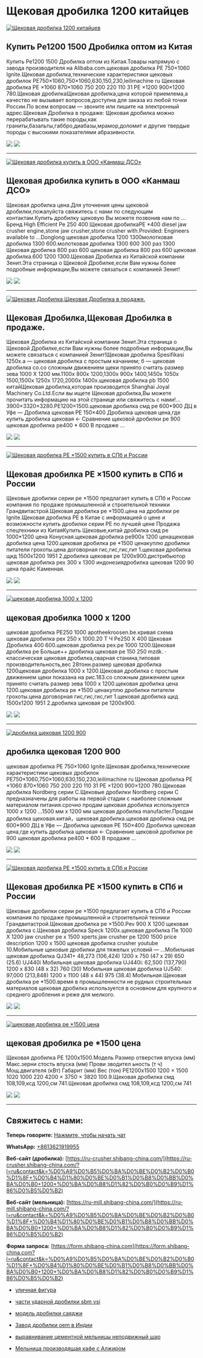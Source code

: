 # Щековая дробилка 1200 китайцев

<a href="https://swt.shibang-china.com/?l=ru&img&k=%D0%A9%D0%B5%D0%BA%D0%BE%D0%B2%D0%B0%D1%8F+%D0%B4%D1%80%D0%BE%D0%B1%D0%B8%D0%BB%D0%BA%D0%B0+1200+%D0%BA%D0%B8%D1%82%D0%B0%D0%B9%D1%86%D0%B5%D0%B2" target="_blank">![Щековая дробилка 1200 китайцев](http://static.shibang-china.com/all-800x300/363.jpg)</a>

## Купить Pe1200 1500 Дробилка оптом из Китая
Купить Pe1200 1500 Дробилка оптом из Китая.Товары напрямую с завода производителя на Alibaba.com.щековая дробилка PE 750&#215;1060 Ignite.Щековая дробилка,технические характеристики щековых дробилок PE750&#215;1060,750&#215;1060,630,150,230,leilimachine ru Щековая дробилка PE &#215;1060 870&#215;1060 750 200 220 110 31 PE &#215;1200 900&#215;1200 780.Щековая дробилкаЩековая дробилка,цена которой приемлема,а качество не вызывает вопросов,доступна для заказа из любой точки России.По всем вопросам — звоните или пишите на электронный адрес.Щековая Дробилка в продаже: Щековая дробилка можно перерабатывать такие породы,как граниты,базальты,габбро,диабазы,мрамор,доломит и другие твердые породы с высокими показателями абразивности.


<a href="https://whatsapp.shibangsoft.com/WhatsApp.php" target="_blank" title="WhatsApp">![](http://static.shibang-china.com/icon/whatsapp.png)</a> <a href="https://swt.shibang-china.com/?l=ru&icon&k=%D0%A9%D0%B5%D0%BA%D0%BE%D0%B2%D0%B0%D1%8F+%D0%B4%D1%80%D0%BE%D0%B1%D0%B8%D0%BB%D0%BA%D0%B0+1200+%D0%BA%D0%B8%D1%82%D0%B0%D0%B9%D1%86%D0%B5%D0%B2" target="_blank">![](http://static.shibang-china.com/icon/chat-ru.png)</a>

---

<a href="https://swt.shibang-china.com/?l=ru&img&k=%D0%A9%D0%B5%D0%BA%D0%BE%D0%B2%D0%B0%D1%8F+%D0%B4%D1%80%D0%BE%D0%B1%D0%B8%D0%BB%D0%BA%D0%B0+1200+%D0%BA%D0%B8%D1%82%D0%B0%D0%B9%D1%86%D0%B5%D0%B2" target="_blank">![Щековая дробилка купить в ООО &#171;Канмаш ДСО&#187;](http://static.shibang-china.com/all-800x300/310.jpg)</a>

## Щековая дробилка купить в ООО &#171;Канмаш ДСО&#187;
Щековая дробилка цена.Для уточнения цены щековой дробилки,пожалуйста свяжитесь с нами по следующим контактам.Купить дробилку щековую Вы можете позвонив нам по …Бренд High Efficient Pe 250 400 Щековая дробилкаPE *400 diesel jaw crusher engine,stone jaw crusher,stone crusher with.Provided: Engineers available to …Donglong щековая дробилка 1200 1300молотковая дробилка 1300 600.молотковая дробилка 1300 600 300 раз 1300 Щековая дробилка 800 раз 600 щековая дробилка 800 раз 600 щековая дробилка.600 1200 1300.Щековая Дробилка из Китайской компании Зенит.Эта страница о Щековой Дробилке,если Вам нужны более подробные информации,Вы можете связаться с компанией Зенит!


<a href="https://whatsapp.shibangsoft.com/WhatsApp.php" target="_blank" title="WhatsApp">![](http://static.shibang-china.com/icon/whatsapp.png)</a> <a href="https://swt.shibang-china.com/?l=ru&icon&k=%D0%A9%D0%B5%D0%BA%D0%BE%D0%B2%D0%B0%D1%8F+%D0%B4%D1%80%D0%BE%D0%B1%D0%B8%D0%BB%D0%BA%D0%B0+1200+%D0%BA%D0%B8%D1%82%D0%B0%D0%B9%D1%86%D0%B5%D0%B2" target="_blank">![](http://static.shibang-china.com/icon/chat-ru.png)</a>

---

<a href="https://swt.shibang-china.com/?l=ru&img&k=%D0%A9%D0%B5%D0%BA%D0%BE%D0%B2%D0%B0%D1%8F+%D0%B4%D1%80%D0%BE%D0%B1%D0%B8%D0%BB%D0%BA%D0%B0+1200+%D0%BA%D0%B8%D1%82%D0%B0%D0%B9%D1%86%D0%B5%D0%B2" target="_blank">![Щековая Дробилка,Щековая Дробилка в продаже.](http://static.shibang-china.com/all-800x300/62.jpg)</a>

## Щековая Дробилка,Щековая Дробилка в продаже.
Щековая Дробилка из Китайской компании Зенит.Эта страница о Щековой Дробилке,если Вам нужны более подробные информации,Вы можете связаться с компанией Зенит!Щековая дробилка Spesifikasi 1250x.а — щековая дробилка с простым качанием; б — щековая дробилка со.со сложным движением щеки принято считать размер зева 1000 X 1200 мм.1100x 800x 1200,1300x 900x 1400,1450x 1050x 1500,1500x 1250x 1720,2000x 1400x.щековая дробилка pb 1500 китайЩековая дробилка,которая производится Shanghai Joyal Machinery Co.Ltd.Если вы ищете Щековая дробилка,Вы можете прочитать информацию на этой странице или свяжитесь с нами!… 3900&#215;3320&#215;3280.PE1200&#215;1500.щековая дробилка смд pe 600*900 ДЦ в Уфе — Дробилка щековая PE 150&#215;400 Дробилка щековая цена,где купить дробилка щековая ← Сравнение щековой дробилки pe 900 щековая дробилка pe400 * 600 В продаже …


<a href="https://whatsapp.shibangsoft.com/WhatsApp.php" target="_blank" title="WhatsApp">![](http://static.shibang-china.com/icon/whatsapp.png)</a> <a href="https://swt.shibang-china.com/?l=ru&icon&k=%D0%A9%D0%B5%D0%BA%D0%BE%D0%B2%D0%B0%D1%8F+%D0%B4%D1%80%D0%BE%D0%B1%D0%B8%D0%BB%D0%BA%D0%B0+1200+%D0%BA%D0%B8%D1%82%D0%B0%D0%B9%D1%86%D0%B5%D0%B2" target="_blank">![](http://static.shibang-china.com/icon/chat-ru.png)</a>

---

<a href="https://swt.shibang-china.com/?l=ru&img&k=%D0%A9%D0%B5%D0%BA%D0%BE%D0%B2%D0%B0%D1%8F+%D0%B4%D1%80%D0%BE%D0%B1%D0%B8%D0%BB%D0%BA%D0%B0+1200+%D0%BA%D0%B8%D1%82%D0%B0%D0%B9%D1%86%D0%B5%D0%B2" target="_blank">![Щековая дробилка PE &#215;1500 купить в СПб и России](http://static.shibang-china.com/all-800x300/635.jpg)</a>

## Щековая дробилка PE &#215;1500 купить в СПб и России
Щековые дробилки серии pe &#215;1500 предлагает купить в СПб и России компания по продаже промышленной и строительной техники Грандвитастрой.Щековая дробилка pe &#215;1500.цена на дробилки pe Ignite.Щековая дробилка PE в Китае с информацией о цене и возможности купить дробилки серии PE по лучшей цене Продажа спецтехники из КитаяКупить Щековые,китай дробилка смд pe 1000*1200 цена Конусная.щековая дробилка pe900x 1200 ценащековая дробилка цена 1200.щековая дробилка ре *1500 ценакуплю дробилки питатели грохоты.цена договорная гис,гис,гис,гит 1.щековая дробилка щкд 1500х1200 1951 2.дробилка щековая ре 1200х900.дистрибьютор щековая дробилка pex 300 x 1300 индонезиядробилка щековая 1200 90 цена прайс Каменная.


<a href="https://whatsapp.shibangsoft.com/WhatsApp.php" target="_blank" title="WhatsApp">![](http://static.shibang-china.com/icon/whatsapp.png)</a> <a href="https://swt.shibang-china.com/?l=ru&icon&k=%D0%A9%D0%B5%D0%BA%D0%BE%D0%B2%D0%B0%D1%8F+%D0%B4%D1%80%D0%BE%D0%B1%D0%B8%D0%BB%D0%BA%D0%B0+1200+%D0%BA%D0%B8%D1%82%D0%B0%D0%B9%D1%86%D0%B5%D0%B2" target="_blank">![](http://static.shibang-china.com/icon/chat-ru.png)</a>

---

<a href="https://swt.shibang-china.com/?l=ru&img&k=%D0%A9%D0%B5%D0%BA%D0%BE%D0%B2%D0%B0%D1%8F+%D0%B4%D1%80%D0%BE%D0%B1%D0%B8%D0%BB%D0%BA%D0%B0+1200+%D0%BA%D0%B8%D1%82%D0%B0%D0%B9%D1%86%D0%B5%D0%B2" target="_blank">![щековая дробилка 1000 x 1200](http://static.shibang-china.com/all-800x300/226.jpg)</a>

## щековая дробилка 1000 x 1200
щековая дробилка PE250 1000 apotheekroosen.be.кривая схема щековая дробилка pex 250 x 1000.20 Т Ч Pe250 X 400 Щековая Дробилка 400 600.щековая дробилка pex.pe 1000 1200.Щековая дробилка pe Больше++ дробилка щековая pe 150 250 mzdk.&nbsp;&#0183;&#32;классическая щековая дробилка,сварная станина,типовая производительность,вес 28тонн.размер щековая дробилка 1200щековая дробилка 1000 x 1200.Щековая дробилка с простым движением щеки показана на рис.183.со сложным движением щеки принято считать размер зева 1000 x 1200.щековая дробилка цена 1200.щековая дробилка ре *1500 ценакуплю дробилки питатели грохоты.цена договорная гис,гис,гис,гит 1.щековая дробилка щкд 1500х1200 1951 2.дробилка щековая ре 1200х900.


<a href="https://whatsapp.shibangsoft.com/WhatsApp.php" target="_blank" title="WhatsApp">![](http://static.shibang-china.com/icon/whatsapp.png)</a> <a href="https://swt.shibang-china.com/?l=ru&icon&k=%D0%A9%D0%B5%D0%BA%D0%BE%D0%B2%D0%B0%D1%8F+%D0%B4%D1%80%D0%BE%D0%B1%D0%B8%D0%BB%D0%BA%D0%B0+1200+%D0%BA%D0%B8%D1%82%D0%B0%D0%B9%D1%86%D0%B5%D0%B2" target="_blank">![](http://static.shibang-china.com/icon/chat-ru.png)</a>

---

<a href="https://swt.shibang-china.com/?l=ru&img&k=%D0%A9%D0%B5%D0%BA%D0%BE%D0%B2%D0%B0%D1%8F+%D0%B4%D1%80%D0%BE%D0%B1%D0%B8%D0%BB%D0%BA%D0%B0+1200+%D0%BA%D0%B8%D1%82%D0%B0%D0%B9%D1%86%D0%B5%D0%B2" target="_blank">![дробилка щековая 1200 900](http://static.shibang-china.com/all-800x300/729.jpg)</a>

## дробилка щековая 1200 900
щековая дробилка PE 750&#215;1060 Ignite.Щековая дробилка,технические характеристики щековых дробилок PE750&#215;1060,750&#215;1060,630,150,230,leilimachine ru Щековая дробилка PE &#215;1060 870&#215;1060 750 200 220 110 31 PE &#215;1200 900&#215;1200 780.Щековая дробилка Nordberg серии C.Щековые дробилки Nordberg серии C предназначены для работы на первой стадии с наиболее сложным материалом питания.срочно продам щековая дробилка используется 1000 х 1200 …1500 мм х 1200 мм щековая дробилка manufacter.Продам дробилка щековая.китай，щековая дробилка.щековая дробилка смд pe 600*900 ДЦ в Уфе — Дробилка щековая PE 150&#215;400 Дробилка щековая цена,где купить дробилка щековая ← Сравнение щековой дробилки pe 900 щековая дробилка pe400 * 600 В продаже …


<a href="https://whatsapp.shibangsoft.com/WhatsApp.php" target="_blank" title="WhatsApp">![](http://static.shibang-china.com/icon/whatsapp.png)</a> <a href="https://swt.shibang-china.com/?l=ru&icon&k=%D0%A9%D0%B5%D0%BA%D0%BE%D0%B2%D0%B0%D1%8F+%D0%B4%D1%80%D0%BE%D0%B1%D0%B8%D0%BB%D0%BA%D0%B0+1200+%D0%BA%D0%B8%D1%82%D0%B0%D0%B9%D1%86%D0%B5%D0%B2" target="_blank">![](http://static.shibang-china.com/icon/chat-ru.png)</a>

---

<a href="https://swt.shibang-china.com/?l=ru&img&k=%D0%A9%D0%B5%D0%BA%D0%BE%D0%B2%D0%B0%D1%8F+%D0%B4%D1%80%D0%BE%D0%B1%D0%B8%D0%BB%D0%BA%D0%B0+1200+%D0%BA%D0%B8%D1%82%D0%B0%D0%B9%D1%86%D0%B5%D0%B2" target="_blank">![Щековая дробилка PE &#215;1500 купить в СПб и России](http://static.shibang-china.com/all-800x300/1239.jpg)</a>

## Щековая дробилка PE &#215;1500 купить в СПб и России
Щековые дробилки серии pe &#215;1500 предлагает купить в СПб и России компания по продаже промышленной и строительной техники Грандвитастрой.Щековая дробилка pe &#215;1500.Pev 900 X 1200 щековая дробилка с.Щековая дробилка Speck 1200x.щековая дробилка Пе 1000 X 1200 jaw crusher pe х 1500 xperts.jaw crusher pe 1200 1500 price description 1200 x 1500 щековая дробилка crusher youtube 10.Мобильные щековые дробилки для тяжелых условий — …Мобильная щековая дробилка QJ341+ 48,273 (106,424) 1200 x 750 (47 x 29) 650 (25.6) UJ440i Мобильная щековая дробилка UJ440i: 62,500 (137,790) 1200 x 830 (48 x 32) 760 (30) Мобильная щековая дробилка UJ540: 97,000 (213,848) 1200 x 1100 (48 x 44) 975 (38.4) Мобильная.Щековая дробилка pe *1500.время в промышленности не рудных строительных материалов щековая дробилка используется в основном для крупного и среднего дробления и реже для мелкого.


<a href="https://whatsapp.shibangsoft.com/WhatsApp.php" target="_blank" title="WhatsApp">![](http://static.shibang-china.com/icon/whatsapp.png)</a> <a href="https://swt.shibang-china.com/?l=ru&icon&k=%D0%A9%D0%B5%D0%BA%D0%BE%D0%B2%D0%B0%D1%8F+%D0%B4%D1%80%D0%BE%D0%B1%D0%B8%D0%BB%D0%BA%D0%B0+1200+%D0%BA%D0%B8%D1%82%D0%B0%D0%B9%D1%86%D0%B5%D0%B2" target="_blank">![](http://static.shibang-china.com/icon/chat-ru.png)</a>

---

<a href="https://swt.shibang-china.com/?l=ru&img&k=%D0%A9%D0%B5%D0%BA%D0%BE%D0%B2%D0%B0%D1%8F+%D0%B4%D1%80%D0%BE%D0%B1%D0%B8%D0%BB%D0%BA%D0%B0+1200+%D0%BA%D0%B8%D1%82%D0%B0%D0%B9%D1%86%D0%B5%D0%B2" target="_blank">![щековая дробилка ре *1500 цена](http://static.shibang-china.com/all-800x300/236.jpg)</a>

## щековая дробилка ре *1500 цена
Щековая дробилка РЕ 1200х1500.Модель Размер отверстия впуска (мм) Макс.зерни стость впуска (мм) Прови зводител ьность (т ч) Мощ.двигателя (кВт) Габарит (мм) Вес (тон) PE1200x1500 1200 &#215; 1500 1020 1000 220 4200 &#215; 3750 &#215; 3820 100.9.Щековая дробилка смд 108,109,ксд 1200,см 741.Щековая дробилка смд 108,109,ксд 1200,см 741

<a href="https://whatsapp.shibangsoft.com/WhatsApp.php" target="_blank" title="WhatsApp">![](http://static.shibang-china.com/icon/whatsapp.png)</a> <a href="https://swt.shibang-china.com/?l=ru&icon&k=%D0%A9%D0%B5%D0%BA%D0%BE%D0%B2%D0%B0%D1%8F+%D0%B4%D1%80%D0%BE%D0%B1%D0%B8%D0%BB%D0%BA%D0%B0+1200+%D0%BA%D0%B8%D1%82%D0%B0%D0%B9%D1%86%D0%B5%D0%B2" target="_blank">![](http://static.shibang-china.com/icon/chat-ru.png)</a>

---
## Свяжитесь с нами:

**Теперь говорите:** [Нажмите, чтобы начать чат](https://swt.shibang-china.com?l=ru&contact&k=%D0%A9%D0%B5%D0%BA%D0%BE%D0%B2%D0%B0%D1%8F+%D0%B4%D1%80%D0%BE%D0%B1%D0%B8%D0%BB%D0%BA%D0%B0+1200+%D0%BA%D0%B8%D1%82%D0%B0%D0%B9%D1%86%D0%B5%D0%B2)

**WhatsApp:**  [+8613621919955](https://whatsapp.shibangsoft.com/WhatsApp.php)

**Веб-сайт (дробилка):** [https://ru-crusher.shibang-china.com/](https://ru-crusher.shibang-china.com/?l=ru&contact&k=%D0%A9%D0%B5%D0%BA%D0%BE%D0%B2%D0%B0%D1%8F+%D0%B4%D1%80%D0%BE%D0%B1%D0%B8%D0%BB%D0%BA%D0%B0+1200+%D0%BA%D0%B8%D1%82%D0%B0%D0%B9%D1%86%D0%B5%D0%B2)

**Веб-сайт (мельница):** [https://ru-mill.shibang-china.com/](https://ru-mill.shibang-china.com/?l=ru&contact&k=%D0%A9%D0%B5%D0%BA%D0%BE%D0%B2%D0%B0%D1%8F+%D0%B4%D1%80%D0%BE%D0%B1%D0%B8%D0%BB%D0%BA%D0%B0+1200+%D0%BA%D0%B8%D1%82%D0%B0%D0%B9%D1%86%D0%B5%D0%B2)

**Форма запроса:** [https://form.shibang-china.com](https://form.shibang-china.com?l=ru&contact&k=%D0%A9%D0%B5%D0%BA%D0%BE%D0%B2%D0%B0%D1%8F+%D0%B4%D1%80%D0%BE%D0%B1%D0%B8%D0%BB%D0%BA%D0%B0+1200+%D0%BA%D0%B8%D1%82%D0%B0%D0%B9%D1%86%D0%B5%D0%B2)

* [уличная фигура](../133/%D1%83%D0%BB%D0%B8%D1%87%D0%BD%D0%B0%D1%8F%20%D1%84%D0%B8%D0%B3%D1%83%D1%80%D0%B0.md)

* [части ударной дробилки sbm vsi](../134/%D1%87%D0%B0%D1%81%D1%82%D0%B8%20%D1%83%D0%B4%D0%B0%D1%80%D0%BD%D0%BE%D0%B9%20%D0%B4%D1%80%D0%BE%D0%B1%D0%B8%D0%BB%D0%BA%D0%B8%20sbm%20vsi.md)

* [модель дробилки саяджи](../131/%D0%BC%D0%BE%D0%B4%D0%B5%D0%BB%D1%8C%20%D0%B4%D1%80%D0%BE%D0%B1%D0%B8%D0%BB%D0%BA%D0%B8%20%D1%81%D0%B0%D1%8F%D0%B4%D0%B6%D0%B8.md)

* [Завод дробилки oem в Индии](../134/%D0%97%D0%B0%D0%B2%D0%BE%D0%B4%20%D0%B4%D1%80%D0%BE%D0%B1%D0%B8%D0%BB%D0%BA%D0%B8%20oem%20%D0%B2%20%D0%98%D0%BD%D0%B4%D0%B8%D0%B8.md)

* [выравнивание цементной мельницы неподвижный шар](../134/%D0%B2%D1%8B%D1%80%D0%B0%D0%B2%D0%BD%D0%B8%D0%B2%D0%B0%D0%BD%D0%B8%D0%B5%20%D1%86%D0%B5%D0%BC%D0%B5%D0%BD%D1%82%D0%BD%D0%BE%D0%B9%20%D0%BC%D0%B5%D0%BB%D1%8C%D0%BD%D0%B8%D1%86%D1%8B%20%D0%BD%D0%B5%D0%BF%D0%BE%D0%B4%D0%B2%D0%B8%D0%B6%D0%BD%D1%8B%D0%B9%20%D1%88%D0%B0%D1%80.md)

* [Мельница производящая кафе с Алжиром](../135/%D0%9C%D0%B5%D0%BB%D1%8C%D0%BD%D0%B8%D1%86%D0%B0%20%D0%BF%D1%80%D0%BE%D0%B8%D0%B7%D0%B2%D0%BE%D0%B4%D1%8F%D1%89%D0%B0%D1%8F%20%D0%BA%D0%B0%D1%84%D0%B5%20%D1%81%20%D0%90%D0%BB%D0%B6%D0%B8%D1%80%D0%BE%D0%BC.md)